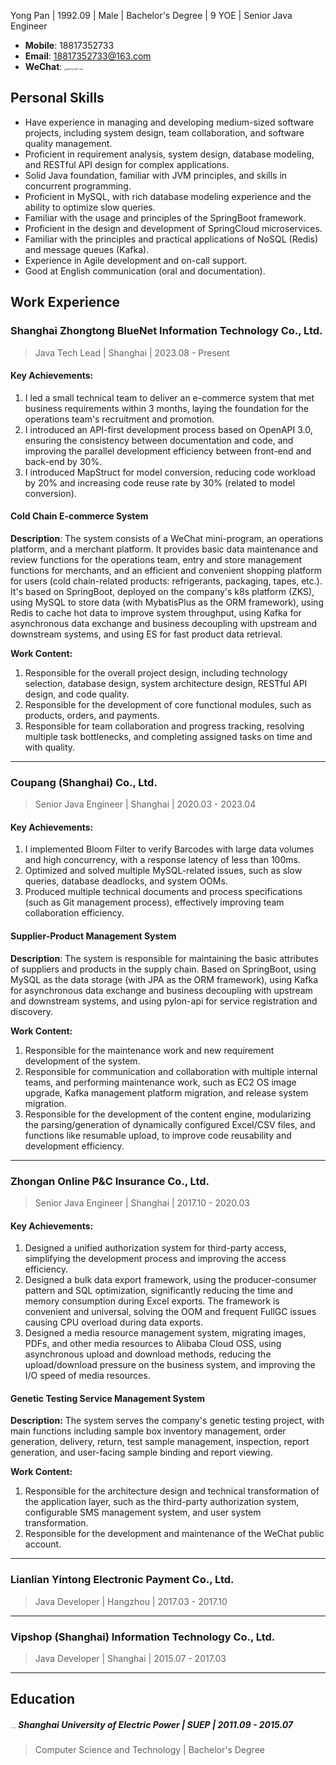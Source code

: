   Yong Pan | 1992.09 | Male |  Bachelor's Degree | 9 YOE | Senior Java Engineer
- **Mobile**: 18817352733
- **Email**: 18817352733@163.com
- **WeChat**: <img src="https://img-blog.csdnimg.cn/20191219191510468.png?x-oss-process=image/watermark,type_ZmFuZ3poZW5naGVpdGk,shadow_10,text_aHR0cHM6Ly9ibG9nLmNzZG4ubmV0L3Bhbnlvbmdjc2Q=,size_16,color_FFFFFF,t_70" alt="WeChat QR Code" style="zoom:23%;" />

## Personal Skills
- Have experience in managing and developing medium-sized software projects, including system design, team collaboration, and software quality management.
- Proficient in requirement analysis, system design, database modeling, and RESTful API design for complex applications.
- Solid Java foundation, familiar with JVM principles, and skills in concurrent programming.
- Proficient in MySQL, with rich database modeling experience and the ability to optimize slow queries.
- Familiar with the usage and principles of the SpringBoot framework.
- Proficient in the design and development of SpringCloud microservices.
- Familiar with the principles and practical applications of NoSQL (Redis) and message queues (Kafka).
- Experience in Agile development and on-call support.
- Good at English communication (oral and documentation).



## Work Experience

### Shanghai Zhongtong BlueNet Information Technology Co., Ltd.
> Java Tech Lead | Shanghai | 2023.08 - Present

#### Key Achievements:
1. I led a small technical team to deliver an e-commerce system that met business requirements within 3 months, laying the foundation for the operations team's recruitment and promotion.
2. I introduced an API-first development process based on OpenAPI 3.0, ensuring the consistency between documentation and code, and improving the parallel development efficiency between front-end and back-end by 30%.
3. I introduced MapStruct for model conversion, reducing code workload by 20% and increasing code reuse rate by 30% (related to model conversion).

#### Cold Chain E-commerce System
**Description**: The system consists of a WeChat mini-program, an operations platform, and a merchant platform. It provides basic data maintenance and review functions for the operations team, entry and store management functions for merchants, and an efficient and convenient shopping platform for users (cold chain-related products: refrigerants, packaging, tapes, etc.).
  It's based on SpringBoot, deployed on the company's k8s platform (ZKS), using MySQL to store data (with MybatisPlus as the ORM framework), using Redis to cache hot data to improve system throughput, using Kafka for asynchronous data exchange and business decoupling with upstream and downstream systems, and using ES for fast product data retrieval.

**Work Content:**

1. Responsible for the overall project design, including technology selection, database design, system architecture design, RESTful API design, and code quality.
2. Responsible for the development of core functional modules, such as products, orders, and payments.
3. Responsible for team collaboration and progress tracking, resolving multiple task bottlenecks, and completing assigned tasks on time and with quality.

********

### Coupang (Shanghai) Co., Ltd.

> Senior Java Engineer | Shanghai | 2020.03 - 2023.04

#### Key Achievements:
1. I implemented Bloom Filter to verify Barcodes with large data volumes and high concurrency, with a response latency of less than 100ms.
2. Optimized and solved multiple MySQL-related issues, such as slow queries, database deadlocks, and system OOMs.
3. Produced multiple technical documents and process specifications (such as Git management process), effectively improving team collaboration efficiency.

#### Supplier-Product Management System
**Description**: The system is responsible for maintaining the basic attributes of suppliers and products in the supply chain. Based on SpringBoot, using MySQL as the data storage (with JPA as the ORM framework), using Kafka for asynchronous data exchange and business decoupling with upstream and downstream systems, and using pylon-api for service registration and discovery.

**Work Content:**

1. Responsible for the maintenance work and new requirement development of the system.
2. Responsible for communication and collaboration with multiple internal teams, and performing maintenance work, such as EC2 OS image upgrade, Kafka management platform migration, and release system migration.
3. Responsible for the development of the content engine, modularizing the parsing/generation of dynamically configured Excel/CSV files, and functions like resumable upload, to improve code reusability and development efficiency.

****

### Zhongan Online P&C Insurance Co., Ltd.

> Senior Java Engineer | Shanghai | 2017.10 - 2020.03

#### Key Achievements:
1. Designed a unified authorization system for third-party access, simplifying the development process and improving the access efficiency.
2. Designed a bulk data export framework, using the producer-consumer pattern and SQL optimization, significantly reducing the time and memory consumption during Excel exports. The framework is convenient and universal, solving the OOM and frequent FullGC issues causing CPU overload during data exports.
3. Designed a media resource management system, migrating images, PDFs, and other media resources to Alibaba Cloud OSS, using asynchronous upload and download methods, reducing the upload/download pressure on the business system, and improving the I/O speed of media resources.

#### Genetic Testing Service Management System
**Description:** The system serves the company's genetic testing project, with main functions including sample box inventory management, order generation, delivery, return, test sample management, inspection, report generation, and user-facing sample binding and report viewing.

**Work Content:**

1. Responsible for the architecture design and technical transformation of the application layer, such as the third-party authorization system, configurable SMS management system, and user system transformation.
2. Responsible for the development and maintenance of the WeChat public account.

*****

### Lianlian Yintong Electronic Payment Co., Ltd.

> Java Developer | Hangzhou | 2017.03 - 2017.10

*****

### Vipshop (Shanghai) Information Technology Co., Ltd.

> Java Developer | Shanghai | 2015.07 - 2017.03

*****

## Education

##### <img src="https://img-blog.csdnimg.cn/20191230155110706.png?x-oss-process=image/watermark,type_ZmFuZ3poZW5naGVpdGk,shadow_10,text_aHR0cHM6Ly9ibG9nLmNzZG4ubmV0L3Bhbnlvbmdjc2Q=,size_16,color_FFFFFF,t_70" alt="SUEP Logo" style="zoom:10%;" /> Shanghai University of Electric Power | SUEP | 2011.09 - 2015.07
> Computer Science and Technology | Bachelor's Degree